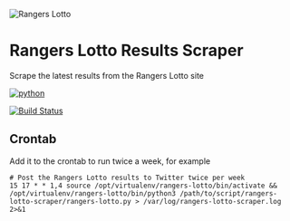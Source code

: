 ![Rangers Lotto](https://i.imgur.com/z2hrTgT.png)

# Rangers Lotto Results Scraper
Scrape the latest results from the Rangers Lotto site

[![python](https://img.shields.io/badge/Python-3.9-3776AB.svg?style=flat&logo=python&logoColor=white)](https://www.python.org)



[![Build Status](https://github.com/crmpicco/rangers-lotto-scraper/workflows/pylint/badge.svg)](https://github.com/crmpicco/rangers-lotto-scraper/actions)


## Crontab
Add it to the crontab to run twice a week, for example
```commandline
# Post the Rangers Lotto results to Twitter twice per week
15 17 * * 1,4 source /opt/virtualenv/rangers-lotto/bin/activate && /opt/virtualenv/rangers-lotto/bin/python3 /path/to/script/rangers-lotto-scraper/rangers-lotto.py > /var/log/rangers-lotto-scraper.log 2>&1
```
